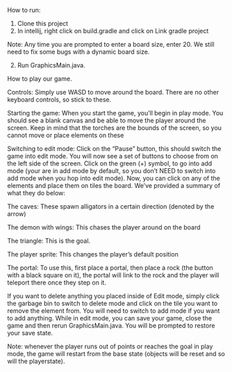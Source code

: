 How to run:

1. Clone this project
2. In intellij, right click on build.gradle and click on Link gradle project

Note: Any time you are prompted to enter a board size, enter 20. We still need to fix some bugs with a dynamic board size. 


2. Run GraphicsMain.java. 


How to play our game. 

Controls: Simply use WASD to move around the board. There are no other keyboard controls, so stick to these.

Starting the game: When you start the game, you’ll begin in play mode. You should see a blank canvas and be able to move the player around the screen. Keep in mind that the torches are the bounds of the screen, so you cannot move or place elements on these 

Switching to edit mode: Click on the “Pause” button, this should switch the game into edit mode. You will now see a set of buttons to choose from on the left side of the screen. Click on the green (+) symbol, to go into add mode (your are in add mode by default, so you don’t NEED to switch into add mode when you hop into edit mode). Now, you can click on any of the elements and place them on tiles the board. We’ve provided a summary of what they do below:

The caves: These spawn alligators in a certain direction (denoted by the arrow)

The demon with wings: This chases the player around on the board

The triangle: This is the goal.

The player sprite: This changes the player’s default position 

The portal: To use this, first place a portal, then place a rock (the button with a black square on it), the portal will link to the rock and the player will teleport there once they step on it. 

If you want to delete anything you placed inside of Edit mode, simply click the garbage bin to switch to delete mode and click on the tile you want to remove the element from. You will need to switch to add mode if you want to add anything. While in edit mode, you can save your game, close the game and then rerun GraphicsMain.java. You will be prompted to restore your save state. 



Note: whenever the player runs out of points or reaches the goal in play mode, the game will restart from the base state (objects will be reset and so will the playerstate).
